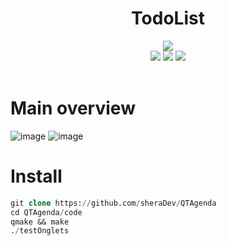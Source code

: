
<div align="center">
  <h1>TodoList</h1>
  <div>
  <img src="https://readme-typing-svg.demolab.com?font=Iosevka+Nerd+Font&weight=900&pause=1000&color=6791C9&background=0C0E0F00&center=true&vCenter=true&width=700&lines=Agenda written in C++ with a QT GUI">
  <br>
    
  <img src="https://img.shields.io/badge/VSCode-0078D4?style=for-the-badge&logo=visual%20studio%20code&logoColor=white">
  <img src="https://img.shields.io/badge/C%2B%2B-00599C?style=for-the-badge&logo=c%2B%2B&logoColor=white">
  <img src="https://img.shields.io/badge/Qt-41CD52?style=for-the-badge&logo=qt&logoColor=white">

</div>
</div>

<br>

# Main overview

![image](https://github.com/sheraDev/QTAgenda/assets/147320827/74eea81f-4e89-4817-9a64-a39fb744a7af)
![image](https://github.com/sheraDev/QTAgenda/assets/147320827/721ca87e-fea7-4f42-b083-fd27905d1e5c)




# Install
```sql
git clone https://github.com/sheraDev/QTAgenda
cd QTAgenda/code
qmake && make
./testOnglets
```

